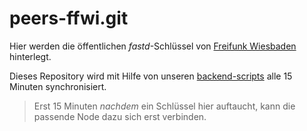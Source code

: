 # peers-ffwi.git

Hier werden die öffentlichen *fastd*-Schlüssel von [Freifunk Wiesbaden]("http://wiesbaden.freifunk.net/") hinterlegt.

Dieses Repository wird mit Hilfe von unseren [backend-scripts]("https://github.com/freifunk-mwu/backend-scripts.git") alle 15 Minuten synchronisiert.

> Erst 15 Minuten *nachdem* ein Schlüssel hier auftaucht, kann die passende Node dazu sich erst verbinden.

